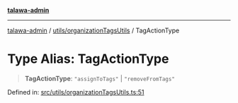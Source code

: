 [**talawa-admin**](../../../README.md)

***

[talawa-admin](../../../README.md) / [utils/organizationTagsUtils](../README.md) / TagActionType

# Type Alias: TagActionType

> **TagActionType**: `"assignToTags"` \| `"removeFromTags"`

Defined in: [src/utils/organizationTagsUtils.ts:51](https://github.com/gautam-divyanshu/talawa-admin/blob/619e831a8e34de2906df3277eb6df8b5309fb2fc/src/utils/organizationTagsUtils.ts#L51)
